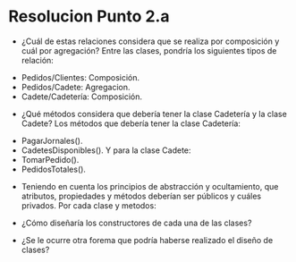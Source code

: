 # Resolucion Punto 2.a
* ¿Cuál de estas relaciones considera que se realiza por composición y cuál por agregación?
Entre las clases, pondría los siguientes tipos de relación:
- Pedidos/Clientes: Composición.
- Pedidos/Cadete: Agregacion.
- Cadete/Cadetería: Composición.
* ¿Qué métodos considera que debería tener la clase Cadetería y la clase Cadete?
Los métodos que debería tener la clase Cadetería:
- PagarJornales().
- CadetesDisponibles().
Y para la clase Cadete:
- TomarPedido().
- PedidosTotales().
* Teniendo en cuenta los principios de abstracción y ocultamiento, que atributos, propiedades y métodos deberían ser públicos y cuáles privados.
Por cada clase y metodos:

* ¿Cómo diseñaría los constructores de cada una de las clases?
* ¿Se le ocurre otra forema que podría haberse realizado el diseño de clases?
